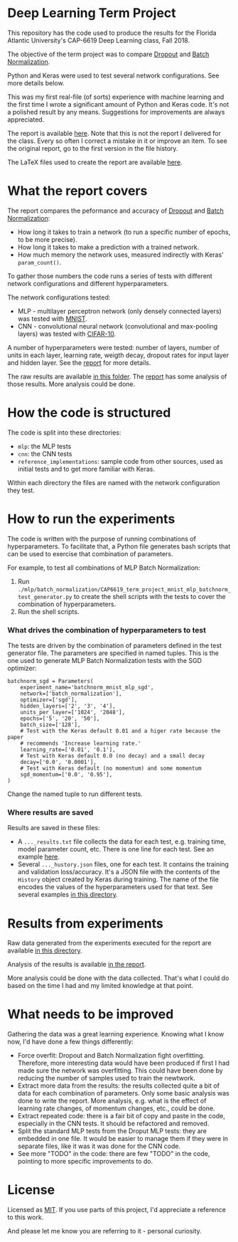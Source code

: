 # Deep Learning Term Project

This repository has the code used to produce the results for the Florida Atlantic University's
CAP-6619 Deep Learning class, Fall 2018.

The objective of the term project was to compare [Dropout](https://arxiv.org/abs/1207.0580) and
[Batch Normalization](https://arxiv.org/pdf/1502.03167.pdf).

Python and Keras were used to test several network configurations. See more details below.

This was my first real-file (of sorts) experience with machine learning and the first time
I wrote a significant amount of Python and Keras code. It's not a polished result by any means.
Suggestions for improvements are always appreciated.

The report is available [here](./report/CAP6619_term_project_cgarbin.pdf). Note that this is not
the report I delivered for the class. Every so often I correct a mistake in it or improve an
item. To see the original report, go to the first version in the file history.

The LaTeX files used to create the report are available [here](./report).

# What the report covers

The report compares the peformance and accuracy of [Dropout](https://arxiv.org/abs/1207.0580) and
[Batch Normalization](https://arxiv.org/pdf/1502.03167.pdf):

- How long it takes to train a network (to run a specific number of epochs, to be more precise).
- How long it takes to make a prediction with a trained network.
- How much memory the network uses, measured indirectly with Keras' `param_count()`.

To gather those numbers the code runs a series of tests with different network configurations
and different hyperparameters.

The network configurations tested:

- MLP - multilayer perceptron network (only densely connected layers) was tested with [MNIST](http://yann.lecun.com/exdb/mnist/).
- CNN - convolutional neural network (convolutional and max-pooling layers) was tested with
[CIFAR-10](https://www.cs.toronto.edu/~kriz/cifar.html).

A number of hyperparameters were tested: number of layers, number of units in each layer,
learning rate, weigth decay, dropout rates for input layer and hidden layer. See the
[report](./report/CAP6619_term_project_cgarbin.pdf) for more details.

The raw results are available [in this folder](./test_results). The 
[report](./report/CAP6619_term_project_cgarbin.pdf) has some analysis of those results.
More analysis could be done.

# How the code is structured

The code is split into these directories:

- `mlp`: the MLP tests
- `cnn`: the CNN tests
- `reference_implementations`: sample code from other sources, used as initial tests and
   to get more familiar with Keras.

Within each directory the files are named with the network configuration they test.

# How to run the experiments

The code is written with the purpose of running combinations of hyperparameters. To 
facilitate that, a Python file generates bash scripts that can be used to exercise that
combination of parameters.

For example, to test all combinations of MLP Batch Normalization:

1. Run `./mlp/batch_normalization/CAP6619_term_project_mnist_mlp_batchnorm_test_generator.py`
   to create the shell scripts with the tests to cover the combination of hyperparameters.
1. Run the shell scripts.

### What drives the combination of hyperparameters to test

The tests are driven by the combination of parameters defined in the test generator file.
The parameters are specified in named tuples. This is the one used to generate MLP Batch
Normalization tests with the SGD optimizer:

    batchnorm_sgd = Parameters(
        experiment_name='batchnorm_mnist_mlp_sgd',
        network=['batch_normalization'],
        optimizer=['sgd'],
        hidden_layers=['2', '3', '4'],
        units_per_layer=['1024', '2048'],
        epochs=['5', '20', '50'],
        batch_size=['128'],
        # Test with the Keras default 0.01 and a higer rate because the paper
        # recommends 'Increase learning rate.'
        learning_rate=['0.01', '0.1'],
        # Test with Keras default 0.0 (no decay) and a small decay
        decay=['0.0', '0.0001'],
        # Test with Keras default (no momentum) and some momentum
        sgd_momentum=['0.0', '0.95'],
    )

Change the named tuple to run different tests.

### Where results are saved

Results are saved in these files:

- A `..._results.txt` file collects the data for each test, e.g. training time, 
  model parameter count, etc. There is one line for each test. See an example
  [here](./test_results/mlp/batch_normalization/sgd/batchnorm_mnist_mlp_sgd_results.txt).
- Several `..._hustory.json` files, one for each test. It contains the training
  and validation loss/accuracy. It's a JSON file with the contents of the `History`
  object created by Keras during training. The name of the file encodes the values
  of the hyperparameters used for that text.
  See several examples [in this directory](./test_results/mlp/batch_normalization/sgd).  

# Results from experiments

Raw data generated from the experiments executed for the report are available
[in this directory](./test_results).

Analysis of the results is available [in the report](./report/CAP6619_term_project_cgarbin.pdf).

More analysis could be done with the data collected. That's what I could do
based on the time I had and my limited knowledge at that point.

# What needs to be improved

Gathering the data was a great learning experience. Knowing what I know now, I'd
have done a few things differently:

- Force overfit: Dropout and Batch Normalization fight overfitting. Therefore,
  more interesting data would have been produced if first I had made sure the
  network was overfitting. This could have been done by reducing the number of
  samples used to train the newtwork.
- Extract more data from the results: the results collected quite a bit of data
  for each combination of parameters. Only some basic analysis was done to write
  the report. More analysis, e.g. what is the effect of learning rate changes, of
  momentum changes, etc., could be done. 
- Extract repeated code: there is a fair bit of copy and paste in the code,
  especially in the CNN tests. It should be refactored and removed.
- Split the standard MLP tests from the Droput MLP tests: they are embedded in
  one file. It would be easier to manage them if they were in separate files,
  like it was it was done for the CNN code.
- See more "TODO" in the code: there are few "TODO" in the code, pointing to 
  more specific improvements to do.

# License

Licensed as [MIT](./LICENSE). If you use parts of this project, I'd appreciate a
reference to this work.

And please let me know you are referring to it - personal curiosity.
